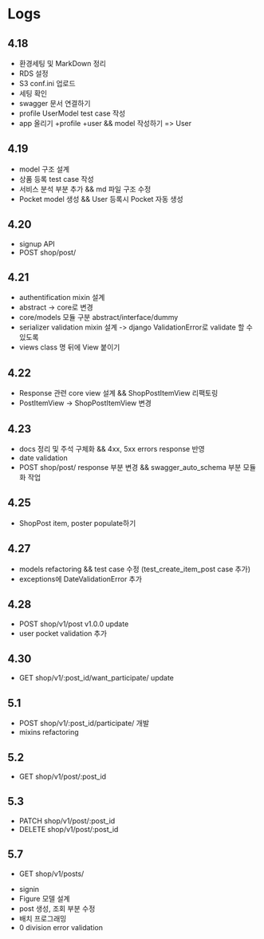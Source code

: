 # Logs

## 4.18

+ 환경세팅 및 MarkDown 정리
+ RDS 설정
+ S3 conf.ini 업로드
+ 세팅 확인
+ swagger 문서 연결하기
+ profile UserModel test case 작성
+ app 올리기 +profile +user && model 작성하기 => User

## 4.19

+ model 구조 설계
+ 상품 등록 test case 작성
+ 서비스 분석 부분 추가 && md 파일 구조 수정
+ Pocket model 생성 && User 등록시 Pocket 자동 생성

## 4.20

+ signup API
+ POST shop/post/

## 4.21

+ authentification mixin 설계
+ abstract -> core로 변경
+ core/models 모듈 구분 abstract/interface/dummy
+ serializer validation mixin 설계 -> django ValidationError로 validate 할 수 있도록
+ views class 명 뒤에 View 붙이기

## 4.22

+ Response 관련 core view 설계 && ShopPostItemView 리팩토링
+ PostItemView -> ShopPostItemView 변경

## 4.23

+ docs 정리 및 주석 구체화 && 4xx, 5xx errors response 반영
+ date validation
+ POST shop/post/ response 부분 변경 && swagger_auto_schema 부분 모듈화 작업

## 4.25

+ ShopPost item, poster populate하기

## 4.27

+ models refactoring && test case 수정 (test_create_item_post case 추가)
+ exceptions에 DateValidationError 추가

## 4.28

+ POST shop/v1/post v1.0.0 update
+ user pocket validation 추가

## 4.30

+ GET shop/v1/:post_id/want_participate/ update

## 5.1

+ POST shop/v1/:post_id/participate/ 개발
+ mixins refactoring

## 5.2

+ GET shop/v1/post/:post_id

## 5.3

+ PATCH shop/v1/post/:post_id
+ DELETE shop/v1/post/:post_id

## 5.7

+ GET shop/v1/posts/

- signin
- Figure 모델 설계
- post 생성, 조회 부분 수정
- 배치 프로그래밍
- 0 division error validation
